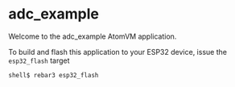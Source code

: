 # adc_example

Welcome to the adc_example AtomVM application.

To build and flash this application to your ESP32 device, issue the `esp32_flash` target

    shell$ rebar3 esp32_flash
